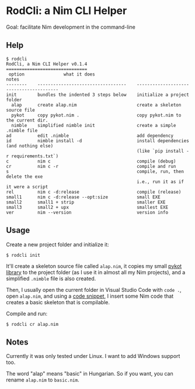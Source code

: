 RodCli: a Nim CLI Helper
========================

Goal: facilitate Nim development in the command-line

Help
----

```
$ rodcli
RodCli, a Nim CLI Helper v0.1.4
===============================
 option               what it does                                notes
--------    ----------------------------------    ----------------------------------------
init        bundles the indented 3 steps below    initialize a project folder
  alap      create alap.nim                       create a skeleton source file
  pykot     copy pykot.nim .                      copy pykot.nim to the current dir.
  nimble    simplified nimble init                create a simple .nimble file
ad          edit .nimble                          add dependency
id          nimble install -d                     install dependencies (and nothing else)
                                                  (like `pip install -r requirements.txt`)
c           nim c                                 compile (debug)
cr          nim c -r                              compile and run
s                                                 compile, run, then delete the exe
                                                  i.e., run it as if it were a script
rel         nim c -d:release                      compile (release)
small1      nim c -d:release --opt:size           small EXE
small2      small1 + strip                        smaller EXE
small3      small2 + upx                          smallest EXE
ver         nim --version                         version info
```

Usage
-----

Create a new project folder and initialize it:

```
$ rodcli init
```

It'll create a skeleton source file called `alap.nim`, it copies my small
[pykot library](https://github.com/jabbalaci/nimpykot) to the project folder
(as I use it in almost all my Nim projects), and a simplified `.nimble` file
is also created.

Then, I usually open the current folder in Visual Studio Code with `code .`, open `alap.nim`, and
using a [code snippet](https://github.com/jabbalaci/dotfiles/blob/master/.config/Code/User/snippets/nim.json),
I insert some Nim code that creates a basic skeleton that is compilable.

Compile and run:

```
$ rodcli cr alap.nim
```

Notes
-----

Currently it was only tested under Linux. I want to add Windows support too.

The word "alap" means "basic" in Hungarian. So if you want, you can rename `alap.nim` to `basic.nim`.
